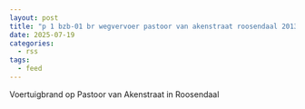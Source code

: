 ```yaml
---
layout: post
title: "p 1 bzb-01 br wegvervoer pastoor van akenstraat roosendaal 201331"
date: 2025-07-19
categories: 
  - rss
tags: 
  - feed
---
```


Voertuigbrand op Pastoor van Akenstraat in Roosendaal
